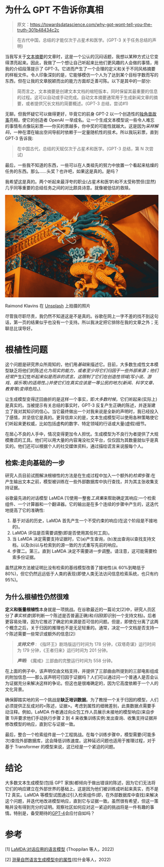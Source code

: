 # 为什么 GPT 不告诉你真相

> 原文：<https://towardsdatascience.com/why-gpt-wont-tell-you-the-truth-301b48434c2c>

> 在古代中国，总结的才能仅次于占星术和医学。(GPT-3 关于任务总结的声明)

当我写关于[文本摘要](/why-text-summarization-is-still-hard-39e5559db86)的文章时，这是一个公认的沉闷话题，我想以某种方式让它变得漂亮起来。因此，我做了一个想让自己听起来比他们更风趣的人会做的事情，用我的介绍段落提示了 GPT-3。它进而产生了一个合理的定义和关于不同风格摘要的样板文件。令人印象深刻的是，它能够模仿一个人为了达到某个目标字数而写的东西，但在让我的文章脱颖而出的能力方面却乏善可陈。以下是其中的一部分:

> 简而言之，文本摘要是创建文本文档的缩短版本，同时保留其最重要的信息的过程。这可以自动或手动完成。自动文本摘要通常用于生成新闻文章的摘要，或者提供冗长文档的简要概述。(GPT-3 总结，尝试#1)

无聊。但我怀疑它可以做得更好，毕竟它的前身 GPT-2 以一个创造性的[独角兽故事](https://openai.com/blog/better-language-models/)亮相，使它的创造者 OpenAI 一举成名。让一个生成文本模型说一些令人难忘的事情有点像玩彩票——你买的票越多，你中奖的可能性就越大。这是因为*采样解码*，一种在潜在输出空间导航时依赖于一定量随机性的技术。所以我玩彩票，直到 GPT-3 告诉我:

> 在中国古代，总结的天赋仅次于占星术和医学。(GPT-3 总结，第 N 次尝试)

最后，一些我不知道的东西，一些可以在人类祖先的努力中放置一个看起来枯燥的任务的东西。那么……头奖？也许吧，如果这是真的。是吗？

我希望这是真的。两个听起来最浮夸的职业(占星术和医学)和不太受称赞但(显然)几乎同等重要的总结任务之间的对比颇具诗意。就像被低估的救赎。

![](img/470afa462fe25bf8f3eeb4ff81259046.png)

Raimond Klavins 在 [Unsplash](https://unsplash.com?utm_source=medium&utm_medium=referral) 上拍摄的照片

尽管我尽职尽责，我仍然不知道这是不是真的。谷歌在网上一字不差的找不到这句话，第一页的结果似乎也没有一个支持。所以我决定把它排除在我的文章之外；无聊总比误导好。

# 根植性问题

这个问题是研究界众所周知的，他们用*基础*来描述它。目前，大多数生成性文本模型缺乏将他们的陈述*化为现实的能力，或者至少将它们归因于一些外部来源；他们经常*产生幻觉*听起来似是而非的谎言。这限制了它们在创造性领域(写小说、游戏、娱乐等)的适用性。)并使它们在真实应该是一等公民的地方(新闻、科学文章、教育等)变得危险。).*

让生成模型变得迂回曲折的是这样一个事实，即*大多数时候*，它们听起来(实际上)是真实的。当被提示有关总结的事实时，GPT-3 反复产生正确的陈述，并逐渐建立了我对其知识的信心。当它最终做出一个对我来说是全新的声明时，我已经投入了感情，并坚信它是真的。更背信弃义的是，文本生成模型可以使用各种策略使它们听起来更权威，比如包括虚构的数字、特定领域的行话或大量(虚假)细节。

在居心不良的人手中，情况变得更加令人担忧。生成模型为不良行为者提供了大规模撒谎的工具。他们可以用大量的内容淹没社交平台，仅仅因为其数量就似乎是真实的。他们还可以根据个人的社交媒体资料，通过描绘谎言来说服每个人。

## 检索:走向基础的一步

研究人员目前试图解决根植性的方法是在生成过程中加入一个额外的*检索*步骤:在产生输出文本之前，模型被训练在一些外部数据库中执行查找，并为其主张收集支持证据。

谷歌最先进的对话模型 LaMDA [1]使用一整套*工具集*来帮助确定其响应:一个检索组件、一个计算器和一个翻译器。它的输出是在多个连续的步骤中产生的，这迭代地提高了它的准确性:

1.  基于对话的历史，LaMDA 首先产生一个不受约束的响应(在这个阶段是不接地的)。
2.  LaMDA 评估是否需要调整(即是否使用其任何工具)。
3.  当 LaMDA 决定需要支持证据时，它(a)产生查询，(b)发出查询以查找支持文档，以及(b)以与检索到的源一致的方式重写先前的响应。
4.  步骤二。第三。直到 LaMDA 决定不需要进一步调整。请注意，这可能需要检索多份证据。

虽然这种方法被证明比没有检索的基线模型改善了接地性(从 60%到略低于 80%)，但它仍然远远低于人类的表现(即使人类无法访问信息检索系统，也只有约 95%)。

## 为什么根植性仍然很难

**定义和衡量根植性**本身就是一项挑战。在谷歌最近的一篇论文[2]中，研究人员区分了*事实核查*(即判断一个陈述是否普遍正确)和*归因*(即识别一个支持文档)。后者更容易处理，因为它推迟了确定的来源是否可信的问题。但是，即使在分离了这两个概念之后，关于归因的推理也不是无足轻重的。通常，决定一个文档是否支持一个陈述需要一些常识或额外的信息[2]:

> ***支持文件*** *:* 《指环王》剧场版运行时间为 178 分钟，《双塔奇谋》运行时间为 179 分钟，《王者归来》运行时间为 201 分钟。
> 
> ***声明:*** 《魔戒》三部曲的完整运行时间为 558 分钟。

在上面的例子中，该声明仅由文档支持，并提供了三部曲由所提到的三部电影组成的附加信息——那么该声明可归因于证据吗？人们可以通过问一个普通人是否会认为证据充分来解决这样的争论。但这也是很难确定的，因为它高度依赖于一个人的文化背景。

确保脚踏实地的另一个挑战是**缺乏培训数据**。为了教授一个关于归因的模型，人们必须提供正反成对的<陈述，证据>。考虑到属性的细微差别，此类数据点需要手动注释。例如，LaMDA 作者通过向众包工作人员展示未接地的模型响应(来自步骤 1)并要求他们手动执行步骤 2 到 4 来收集训练实例:发出查询、收集支持证据并修改模型的响应，直到它与证据一致。

最后，整合一个检索组件是一个工程挑战。在每个训练步骤中，模型需要(可能多次)查找外部数据库，这会降低训练速度。这种延迟问题也适用于推理过程，对于基于 Transformer 的模型来说，这已经是一个紧迫的问题。

# 结论

大多数文本生成模型(包括 GPT 家族)都倾向于做出错误的陈述，因为它们无法将它们的响应建立在外部世界的基础上。这是因为他们被训练成听起来真实，而不是 T2 真实。LaMDA 等模型试图通过引入检索组件(即，在外部数据库中查找)来解决这个问题，并迭代地改进模型响应，直到它与证据一致。虽然很有希望，但这一策略并没有得到充分的证明。观察社区如何应对这一紧迫的挑战将是一件有趣的事情。特别是，备受期待的[GPT-4](/gpt-4-is-coming-soon-heres-what-we-know-about-it-64db058cfd45)会应付自如吗？

# 参考

[1] [LaMDA:对话应用的语言模型](https://arxiv.org/abs/2201.08239) (Thoppilan 等人，2022)

[2] [测量自然语言生成模型中的属性](https://arxiv.org/pdf/2112.12870.pdf)(拉什金等人，2022)
